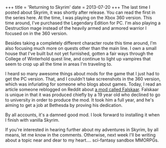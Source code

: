 +++
title = 'Returning to Skyrim'
date = 2013-07-20
+++
The last time I posted about Skyrim, it was shortly after release. You can read the first in the series here. At the time, I was playing on the Xbox 360 version. This time around, I've purchased the Legendary Edition for PC. I'm also playing a Destruction mage instead of the heavily armed and armored warrior I focused on in the 360 version.

Besides taking a completely different character route this time around, I'm also focusing much more on quests other than the main line. I own a small house that I've built but not yet furnished, gotten a fair ways through the College of Winterhold quest line, and continue to light up vampires that seem to crop up all the time in areas I'm traveling to.

I heard so many awesome things about mods for the game that I just had to get the PC version. That, and I couldn't take screenshots in the 360 version, which was infuriating for someone who blogs about games. Today, I read an article someone reblogged on Reddit about [a mod called Falskaar](http://www.pcgamer.com/behind-falskaar-a-massive-new-skyrim-mod-and-the-19-year-old-who-spent-a-year-building-it/). Falskaar is unique in that it was produced chiefly by a 19 year old who declined to go to university in order to produce the mod. It took him a full year, and he's aiming to get a job at Bethesda by proving his dedication.

By all accounts, it's a damned good mod. I look forward to installing it when I finish with vanilla Skyrim.

If you're interested in hearing further about my adventures in Skyrim, by all means, let me know in the comments. Otherwise, next week I'll be writing about a topic near and dear to my heart…. sci-fantasy sandbox MMORPGs.
